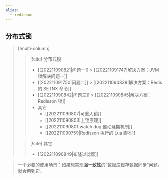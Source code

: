 ```yaml
---
alias:
  - redisson
---
```


## 分布式锁

> [!multi-column]
> > [!cite] 分布式锁
> > - [[202211090821|问题一]] > [[202211091747|解决方案：JVM 锁解决问题一]]
> > - [[202211091750|问题二]] > [[202211090838|解决方案：Redis 的 SETNX 命令]]
> > - [[202211090842|问题三]] > [[202211090845|解决方案：Redisson 锁]]
> > - 其它
> >   - [[202211090807|可重入锁]]
> >   - [[202211090803|上锁原理]]
> >   - [[202211090801|watch dog 自动延期机制]]
> >   - [[202211090759|Redisson 执行的 Lua 脚本]]
> 
> > [!cite] 其它
> > - [[202211090849|布隆过滤器]]

> 一个必要的使用场景：如果想实现**强一致性**的"数据库缓存数据同步"问题，就会用到它。

